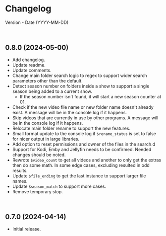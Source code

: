 # Changelog

Version - Date (YYYY-MM-DD)

<br>

## 0.8.0 (2024-05-00)
- Add changelog.
- Update readme.
- Update comments.
- Change main folder search logic to regex to support wider search parameters other than the default.
- Detect season number on folders inside a show to support a single season being added to a current show.
  - If the season number isn't found, it will start a new season counter at 01.
- Check if the new video file name or new folder name doesn't already exist. A message will be in the console log if it happens.
- Skip videos that are currently in use by other programs. A message will be in the console log if it happens.
- Relocate main folder rename to support the new features.
- Small format update to the console log if `$rename_status` is set to false for nicer output in large libraries.
- Add option to reset permissions and owner of the files in the search.d
- Support for Kodi, Emby and Jellyfin needs to be confirmed. Needed changes should be noted.
- Rewrote `$video_count` to get all videos and another to only get the extras then do some math. In some edge cases, excluding resulted in odd results.
- Update `$file_ending` to get the last instance to support larger file names.
- Update `$season_match` to support more cases.
- Remove temporary stop.

<br>

## 0.7.0 (2024-04-14)
- Initial release.